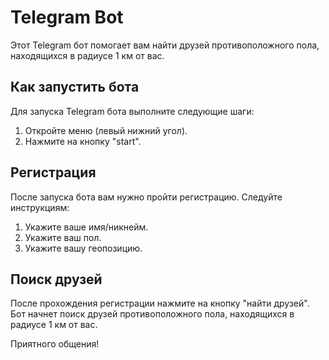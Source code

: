 
# Telegram Bot

Этот Telegram бот помогает вам найти друзей противоположного пола, находящихся в радиусе 1 км от вас.

## Как запустить бота

Для запуска Telegram бота выполните следующие шаги:

1. Откройте меню (левый нижний угол).
2. Нажмите на кнопку "start".

## Регистрация

После запуска бота вам нужно пройти регистрацию. Следуйте инструкциям:

1. Укажите ваше имя/никнейм.
2. Укажите ваш пол.
3. Укажите вашу геопозицию.

## Поиск друзей

После прохождения регистрации нажмите на кнопку "найти друзей". Бот начнет поиск друзей противоположного пола, находящихся в радиусе 1 км от вас.

Приятного общения!
